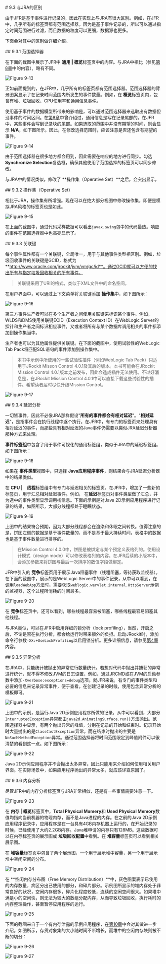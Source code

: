 <a name="9.3" />
# 9.3 与JRA的区别

由于JFR是基于事件进行记录的，因此在实现上与JRA有很大区别。例如，在JFR中，几乎所有的标签页都有范围选择器。因为是基于事件记录的，所以可以通过指定时间范围进行过滤，而且数据的粒度可以更细，数据源也更多。

下面会对其中的区别做详细介绍。

<a name="9.3.1" />
## 9.3.1 范围选择器

在下面的截图中展示了JFR中 **通用 | 概览**标签页中的内容。与JRA中相比（参见[第8章][2]中的内容），略有不同。

![Figure 9-13][1]

正如前面提到的，在JFR中，几乎所有的标签页都有范围选择器。范围选择器的背景图案显示了在记录时间范围内所发生的事件数量。例如，在 **概览**标签页内，包含有堆、垃圾回收、CPU使用率和通用信息事件。

使用基于事件的数据模型所带来的影响是，可以通过范围选择器来选取出有数据但没事件的时间区间。在[第8章][2]中曾介绍过，通用信息是写在记录尾部的。在JFR中，某些事件会写到记录块的尾部。如果选取的范围中并没有期望的时间，则会显示 **N/A**，如下图所示。因此，在修改选择范围时，应该注意是否还包含有期望的事件。

![Figure 9-14][3]

由于范围选择器在很多地方都会用到，因此需要在响应的地方进行同步。勾选 **Synchronize Selection**复选框，确保其他使用了范围选择的标签页可以同步修改。

与JRA中的情况类似，修改了 **操作集（Operative Set）**之后，会突出显示。

<a name="9.3.2" />
## 9.3.2 操作集（Operative Set）

相比于JRA，操作集有所增强。现在可以在绝大部分视图中修改操作集，即便是模拟JRA风格的标签页也是如此。

![Figure 9-15][4]

在上面的截图中，通过代码采样数据可以看出`javax.swing`包中的代码最热。响应的事件在范围选择器中也高亮显示了。

<a name="9.3.3" />
## 9.3.3 关联键

每个事件属性都有一个关联键，全局唯一，用于与其他事件类型相区别。例如，垃圾回收事件的关联键是GCID，格式为 **http://www.oracle.com/jrockit/jvm/vm/gc/id**。通过GCID就可以方便的找出所有与指定垃圾回收相关的所有事件。

>关联键采用了URI的格式，类似于XML文件中的命名空间。

在用户界面中，可以通过上下文菜单将关联键添加 **操作集**中，如下图所示：

![Figure 9-16][6]

第三方事件生产者可以在多个生产者之间使用关联键来标识某个事件。例如，WLDS和DMS使用关联键ECID（Execution Context ID）在WebLogic Server的探针和生产者之间标识相应事件，又或者将所有与某个数据库调用相关的事件都添加到操作集当中。

生产者也可以为其他属性提供关联键。在下面的截图中，使用试验性的WebLogic Tab Pack将匹配SQL语句的事件添加到操作集中。

>本书中示例中所使用的一些试验性插件（例如WebLogic Tab Pack）只适用于JRockit Misson Control 4.0.1及其后的版本。本书可能会在JRockit Mission Control 4.0.1版本之前发布，因此会造成插件无法使用。不过好消息是，在JRockit Mission Control 4.0.1中可以直接下载这些试验性的插件。希望读者届时尽快升级Mission Control。

![Figure 9-17][7]

<a name="9.3.4" />
## 9.3.4 延迟分析

一切皆事件，因此不必像JRA那样假设"**所有的事件都会有相对延迟**"。"**相对延迟**"，是指事件会在执行线程中逐个执行。在JFR中，有专门的标签页来处理具有相对延迟的事件，而那些具有相对延迟的Java事件仍需要以类似JRA延迟分析器那种方式来处理。

**事件标签组**中包含了用于事件可视化的通用标签组，类似于JRA中的延迟标签组。如下图所示：

![Figure 9-18][8]

如果在 **事件类型**视图中，只选择 **Java应用程序事件**，则结果会与JRA延迟分析器中的结果类似。

在 **CPU |　线程**标签组中有专门与延迟相关的标签页。在JFR中，增加了一些新的标签页，用于汇总相对延迟事件。例如， 在**延迟**标签页对事件类型做了汇总，并为选中的事件类型显示调用栈信息。下面的示例是对Java 2D示例应用程序进行记录的结果，如图所示，大部分线程都处于睡眠状态。

![Figure 9-19][9]

上图中的结果符合预期，因为大部分线程都会在渲染和休眠之间转换。值得注意的是，饼图左侧的数据是基于事件数量的，而不是基于最大持续时间，表格中的数据也是基于事件数量进行排序的。

>在Mission Control 4.0.0中，饼图是被绑定与某个预定义表格列的。使用设计模式（design mode）可以修改表格列的内容。在JFR后续的小版本中，会添加参数来将饼图与最后一次排序的数值字段做绑定。

JFR中引入的 **竞争**标签页用于展示Java阻塞事件（线程阻塞，等待获取监视器）。在下面的截图中，展示的是WebLogic Server中的事件记录，从中可以看到，在调用`loadWebApp`方法时，需要获取`weblogic.wervlet.internal.HttpServer`示例的监视器，这个过程所消耗的时间最多。

![Figure 9-20][10]

在 **竞争**标签页中，还可以看到，哪些线程最容易被阻塞，哪些线程最容易阻塞其他线程。

与JRA类似，可以在JFR中启用详细的锁分析（lock profiling），当然，开启之后，不论是否在执行分析，都会给运行时带来额外的负担。启动JRockit时，添加命令行参数`-XX:+UseLockProfiling`以启用锁分析。更多详细信息，请参见[第4章][11]内容。

<a name="9.3.5" />
## 9.3.5 异常分析

在JRA中，只能统计被抛出的异常进行数量统计。若想对代码中抛出并捕获的异常进行统计，就不得不修改JVM的日志设置，例如，通过JRCMD或在JVM的启动参数中添加`-Xverbose:exceptions=debug`选项。就JFR来说，有专门的事件类型和必要的信息来记录异常事件，便于查看。在创建记录的时候，使用包含异常分析的模板即可。

![Figure 9-21][12]

上图中的示例，是运行Java 2D示例应用程序所做的记录，从中可以看到，大部分`InterruptedException`异常都由`java2d.AnimatingSurface.run()`方法抛出。范围选择器中显示，有两个抛出异常的峰值，分别在记录的开始和结束时。记录开始时大量抛出的是`ClassCastException`异常，而在结束时抛出的主要是`NoSuchMethodException`异常。通过范围选择器将时间范围限定到峰值附件可以很清楚的看到这一点。如下图所示：

![Figure 9-22][13]

Java 2D示例应用程序并不会抛出太多异常，因此只能用来介绍如何使用相关用户界面。在实际场景中，如果应用程序抛出的异常太多，就应该详查原因了。

<a name="9.3.6" />
## 9.3.6 内存分析

尽管JFR中的内存分析标签页与JRA非常相似，还是有一些事情需要注意一下。

![Figure 9-23][14]

在 **内存 | 概览**标签页中，**Total Physical Momery**和 **Used Physical Memory**数值均指向当前机器的物理内存，而不是Java进程的内存。在之前的Java 2D示例应用程序记录中，应用程序是在一台具有4GB内存机器上运行的，在开始记录的时候，已经使用了大约2.2GB内存。Java堆申请的内存只有128MB。这些数据可以在内存标签页的展示图或 **垃圾回收配置**中看到。在 **堆容量**标签页可以看到相关展示图。

在 **堆容量**标签页中包含了两个展示图，一个用于展示堆中容量，另一个用于展示堆中空闲空间的分布。

![Figure 9-24][15]

在 **空闲内存分布图（Free Memory Distribution）**中，灰色图案表示已使用的内存数量，病区分出已使用的部分，和碎片部分。示例图所显示的堆内存处于非常良好的状况，空闲内存很多，碎片化程度较低，连续的空闲空间很大。如果堆中满是小的空闲快，则无法为较大的数组分配内存，从而导致垃圾回收，执行耗时的内存整理操作，甚至暂停应用程序的运行。

![Figure 9-25][16]

下面的截图来自于一个有内存泄露的示例应用程序，在[第10章][17]中会对其做进一步介绍。如图所示，存货对象集的大小随时间不断增长，而堆中的空闲内存块则被不断的切分：

![Figure 9-26][18]

![Figure 9-27][19]









[1]:    ../images/9-13.jpg
[2]:    ../chap8/8.md
[3]:    ../images/9-14.jpg
[4]:    ../images/9-15.jpg
[5]:    http://www.oracle.com/jrockit/jvm/vm/gc/id
[6]:    ../images/9-16.jpg
[7]:    ../images/9-17.jpg
[8]:    ../images/9-18.jpg
[9]:    ../images/9-19.jpg
[10]:   ../images/9-20.jpg
[11]:   ../chap4/4.md
[12]:   ../images/9-21.jpg
[13]:   ../images/9-22.jpg
[14]:   ../images/9-23.jpg
[15]:   ../images/9-24.jpg
[16]:   ../images/9-25.jpg
[17]:   ../chap10/10.md
[18]:   ../images/9-26.jpg
[19]:   ../images/9-27.jpg